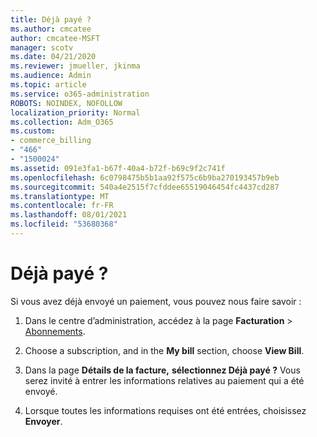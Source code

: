```yaml
---
title: Déjà payé ?
ms.author: cmcatee
author: cmcatee-MSFT
manager: scotv
ms.date: 04/21/2020
ms.reviewer: jmueller, jkinma
ms.audience: Admin
ms.topic: article
ms.service: o365-administration
ROBOTS: NOINDEX, NOFOLLOW
localization_priority: Normal
ms.collection: Adm_O365
ms.custom:
- commerce_billing
- "466"
- "1500024"
ms.assetid: 091e3fa1-b67f-40a4-b72f-b69c9f2c741f
ms.openlocfilehash: 6c0798475b5b1aa92f575c6b9ba270193457b9eb
ms.sourcegitcommit: 540a4e2515f7cfddee65519046454fc4437cd287
ms.translationtype: MT
ms.contentlocale: fr-FR
ms.lasthandoff: 08/01/2021
ms.locfileid: "53680368"
---
```

# <a name="already-paid"></a>Déjà payé ?

Si vous avez déjà envoyé un paiement, vous pouvez nous faire savoir :
  
1. Dans le centre d’administration, accédez à la page **Facturation** \> [Abonnements](https://go.microsoft.com/fwlink/p/?linkid=842054).

2. Choose a subscription, and in the **My bill** section, choose **View Bill**.

3. Dans la page **Détails de la facture,** **sélectionnez Déjà payé ?** Vous serez invité à entrer les informations relatives au paiement qui a été envoyé.

4. Lorsque toutes les informations requises ont été entrées, choisissez **Envoyer**.